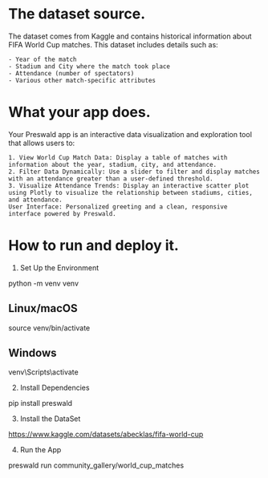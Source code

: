 # The dataset source.

The dataset comes from Kaggle and contains historical information about FIFA World Cup matches. This dataset includes details such as:

    - Year of the match
    - Stadium and City where the match took place
    - Attendance (number of spectators)
    - Various other match-specific attributes

# What your app does.

Your Preswald app is an interactive data visualization and exploration tool that allows users to:

    1. View World Cup Match Data: Display a table of matches with information about the year, stadium, city, and attendance.
    2. Filter Data Dynamically: Use a slider to filter and display matches with an attendance greater than a user-defined threshold.
    3. Visualize Attendance Trends: Display an interactive scatter plot using Plotly to visualize the relationship between stadiums, cities, and attendance.
    User Interface: Personalized greeting and a clean, responsive interface powered by Preswald.

# How to run and deploy it.

1. Set Up the Environment

python -m venv venv
## Linux/macOS
source venv/bin/activate
## Windows
venv\Scripts\activate

2. Install Dependencies

pip install preswald

3. Install the DataSet

https://www.kaggle.com/datasets/abecklas/fifa-world-cup

4. Run the App

preswald run community_gallery/world_cup_matches

